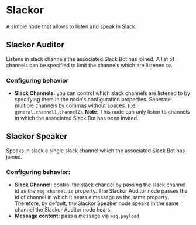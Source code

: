 # Slackor

A simple node that allows to listen and speak in Slack.

## Slackor Auditor

Listens in slack channels the associated Slack Bot has joined. A list of channels can be specified to limit the channels which are listened to.

### Configuring behavior
* **Slack Channels:** you can control which slack channels are listened to by specifying them in the node's configuration properties. Seperate multiple channels by commas without spaces. (i.e: `general,channel1,channel2`). **Note:** This node can only listen to channels in which the associated Slack Bot has been invited.

## Slackor Speaker

Speaks in slack a single slack channel which the associated Slack Bot has joined.

### Configuring behavior:
* **Slack Channel:** control the slack channel by passing the slack channel id as the <code>msg.channel.id</code> property. The Slackor Auditor node passes the id of channel in which it hears a message as the same property. Therefore, by default, the Slackor Speaker node speaks in the same channel the Slackor Auditor node hears.
* **Message content:** pass a message via `msg.payload`
